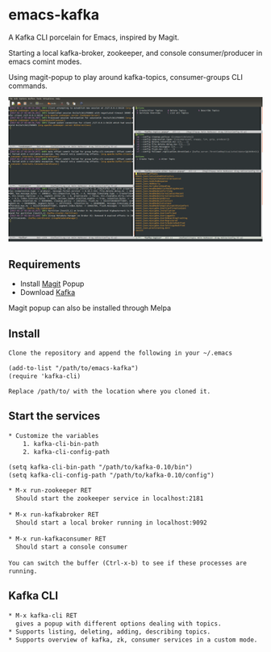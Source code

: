 # emacs-kafka
A Kafka CLI porcelain for Emacs, inspired by Magit.

Starting a local kafka-broker, zookeeper, and console consumer/producer in emacs comint modes.

Using magit-popup to play around kafka-topics, consumer-groups CLI commands.

![Alt text](/images/all.png?raw=true "Screenshots")

## Requirements

* Install [Magit](https://github.com/magit/magit) Popup
* Download [Kafka](https://kafka.apache.org/downloads.html)

Magit popup can also be installed through Melpa

## Install
	Clone the repository and append the following in your ~/.emacs

```
(add-to-list "/path/to/emacs-kafka")
(require 'kafka-cli)
```
	Replace /path/to/ with the location where you cloned it.

## Start the services
	* Customize the variables
		1. kafka-cli-bin-path
		2. kafka-cli-config-path

``` emacs-lisp
(setq kafka-cli-bin-path "/path/to/kafka-0.10/bin")
(setq kafka-cli-config-path "/path/to/kafka-0.10/config")
```
	* M-x run-zookeeper RET
	  Should start the zookeeper service in localhost:2181

	* M-x run-kafkabroker RET
	  Should start a local broker running in localhost:9092

	* M-x run-kafkaconsumer RET
	  Should start a console consumer

	You can switch the buffer (Ctrl-x-b) to see if these processes are running.

## Kafka CLI
	* M-x kafka-cli RET
	  gives a popup with different options dealing with topics.
	* Supports listing, deleting, adding, describing topics.
	* Supports overview of kafka, zk, consumer services in a custom mode.
